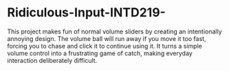 # Ridiculous-Input-INTD219-
This project makes fun of normal volume sliders by creating an intentionally annoying design. The volume ball will run away if you move it too fast, forcing you to chase and click it to continue using it. It turns a simple volume control into a frustrating game of catch, making everyday interaction deliberately difficult.
